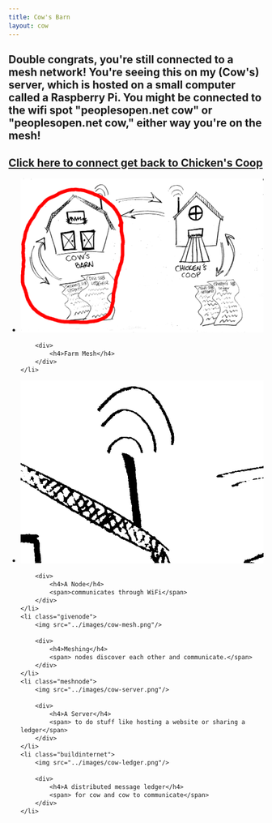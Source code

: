 ```yaml
---
title: Cow's Barn
layout: cow
---
```


## Double congrats, you're still connected to a mesh network! You're seeing this on my (Cow's) server, which is hosted on a small computer called a Raspberry Pi. You might be connected to the wifi spot "peoplesopen.net cow" or "peoplesopen.net cow," either way you're on the mesh! 

## [Click here to connect get back to Chicken's Coop](http://100.65.26.2)


<ul class="steps columns-1">
    <li class="getnode">
        <img src="../images/cow-selected.png"/>

        <div>
            <h4>Farm Mesh</h4>
        </div>
    </li>
</ul>

<ul class="steps columns-2">
    <li class="getnode">
        <img src="../images/cow-node.png"/>

        <div>
            <h4>A Node</h4>
            <span>communicates through WiFi</span>
        </div>
    </li>
    <li class="givenode">
        <img src="../images/cow-mesh.png"/>

        <div>
            <h4>Meshing</h4>
            <span> nodes discover each other and communicate.</span>
        </div>
    </li>
    <li class="meshnode">
        <img src="../images/cow-server.png"/>

        <div>
            <h4>A Server</h4>
            <span> to do stuff like hosting a website or sharing a ledger</span>
        </div>
    </li>
    <li class="buildinternet">
        <img src="../images/cow-ledger.png"/>

        <div>
            <h4>A distributed message ledger</h4>
            <span> for cow and cow to communicate</span>
        </div>
    </li>
</ul>

